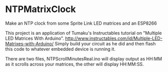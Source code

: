 # NTPMatrixClock
Make an NTP clock from some Sprite Link LED matrices and an ESP8266

This project is an application of Tumaku's Instructables tutorial on "Multiple LED Matrices With Arduino".
http://www.instructables.com/id/Multiple-LED-Matrixes-with-Arduino/
Simply build your circuit as he did and then flash this code to whatever embedded device is running it.

There are two files, NTPScrollMinutesReal.ino will display output as HH:MM as it scrolls across your matrices, the other will display HH:MM:SS.
